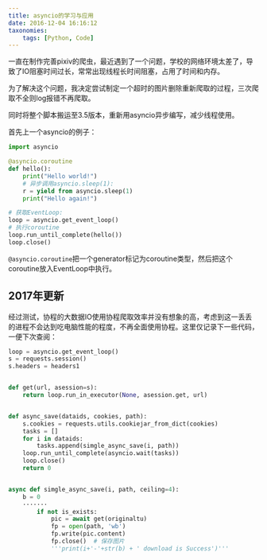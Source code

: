 ```yaml
---
title: asyncio的学习与应用
date: 2016-12-04 16:16:12
taxonomies:
    tags: [Python, Code]
---
```


一直在制作完善pixiv的爬虫，最近遇到了一个问题，学校的网络环境太差了，导致了IO阻塞时间过长，常常出现线程长时间阻塞，占用了时间和内存。

为了解决这个问题，我决定尝试制定一个超时的图片删除重新爬取的过程，三次爬取不全则log报错不再爬取。

同时将整个脚本搬运至3.5版本，重新用asyncio异步编写，减少线程使用。

<!-- more -->

首先上一个asyncio的例子：

``` python
import asyncio

@asyncio.coroutine
def hello():
    print("Hello world!")
    # 异步调用asyncio.sleep(1):
    r = yield from asyncio.sleep(1)
    print("Hello again!")

# 获取EventLoop:
loop = asyncio.get_event_loop()
# 执行coroutine
loop.run_until_complete(hello())
loop.close()
```

`@asyncio.coroutine`把一个generator标记为coroutine类型，然后把这个coroutine放入EventLoop中执行。

## 2017年更新

经过测试，协程的大数据IO使用协程爬取效率并没有想象的高，考虑到这一丢丢的进程不会达到吃电脑性能的程度，不再全面使用协程。这里仅记录下一些代码，一便下次查阅：

``` python
loop = asyncio.get_event_loop()
s = requests.session()
s.headers = headers1


def get(url, asession=s):
    return loop.run_in_executor(None, asession.get, url)


def async_save(dataids, cookies, path):
    s.cookies = requests.utils.cookiejar_from_dict(cookies)
    tasks = []
    for i in dataids:
        tasks.append(simgle_async_save(i, path))
    loop.run_until_complete(asyncio.wait(tasks))
    loop.close()
    return 0


async def simgle_async_save(i, path, ceiling=4):
    b = 0
    ·······
        if not is_exists:
            pic = await get(originaltu)
            fp = open(path, 'wb')
            fp.write(pic.content)
            fp.close()  # 保存图片
            '''print(i+'-'+str(b) + ' download is Success')'''
```
